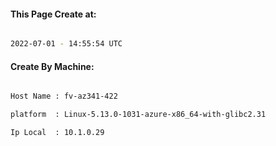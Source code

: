 
   
#### This Page Create at:

```bash

2022-07-01 - 14:55:54 UTC

```

#### Create By Machine:

```bash

Host Name : fv-az341-422

platform  : Linux-5.13.0-1031-azure-x86_64-with-glibc2.31

Ip Local  : 10.1.0.29

```

